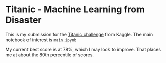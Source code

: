 # Titanic - Machine Learning from Disaster

This is my submission for the [Titanic challenge](https://www.kaggle.com/c/titanic/overview) from Kaggle. The main notebook of interest is `main.ipynb`

My current best score is at 78%, which I may look to improve. That places me at about the 80th percentile of scores.